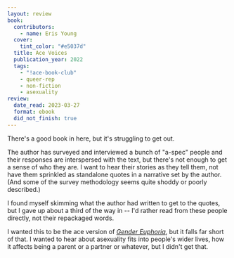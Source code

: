 ```yaml
---
layout: review
book:
  contributors:
    - name: Eris Young
  cover:
    tint_color: "#e5037d"
  title: Ace Voices
  publication_year: 2022
  tags:
    - "!ace-book-club"
    - queer-rep
    - non-fiction
    - asexuality
review:
  date_read: 2023-03-27
  format: ebook
  did_not_finish: true
---
```


There's a good book in here, but it's struggling to get out.

The author has surveyed and interviewed a bunch of "a-spec" people and their responses are interspersed with the text, but there's not enough to get a sense of who they are.
I want to hear their stories as they tell them, not have them sprinkled as standalone quotes in a narrative set by the author.
(And some of the survey methodology seems quite shoddy or poorly described.)

I found myself skimming what the author had written to get to the quotes, but I gave up about a third of the way in -- I'd rather read from these people directly, not their repackaged words.

I wanted this to be the ace version of [*Gender Euphoria*](/2022/gender-euphoria/), but it falls far short of that.
I wanted to hear about asexuality fits into people's wider lives, how it affects being a parent or a partner or whatever, but I didn't get that.
